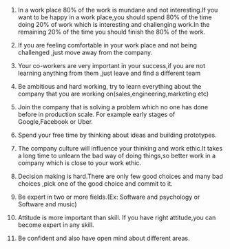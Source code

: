 1. In a work place 80% of the work is mundane and not interesting.If you want to be happy in a work place,you should spend 80% of the time doing 20% of work which is interesting and challenging work.In the remaining 20% of the time you should finish the 80% of the work.

2. If you are feeling comfortable in your work place and not being challenged ,just move away from the company.

3. Your co-workers are very important in your success,if you are not learning anything from them ,just leave and find a different team

4. Be ambitious and hard working, try to learn everything about the company that you are working on(sales,engineering,marketing etc)

5. Join the company that is solving  a problem which no one has done before in production scale. For example early stages of Google,Facebook or Uber.

6. Spend your free time by thinking about ideas and building prototypes.

7. The company culture will influence your thinking and work ethic.It takes a long time to unlearn the bad way of doing things,so better work in a company which is close to your work ethic.

8. Decision making is hard.There are only few good choices and many bad choices ,pick one of the good choice and commit to it.

9. Be expert in two or more fields.(Ex: Software and psychology  or Software and music)

10. Attitude is more important than skill. If you have right attitude,you can become expert in any skill.

11. Be confident and also have open mind about different areas.
